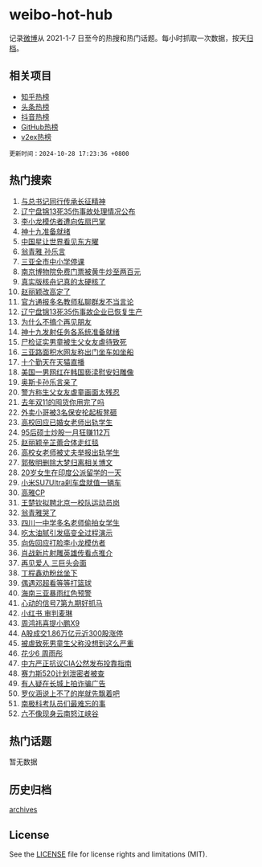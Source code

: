 # weibo-hot-hub

记录[微博](https://www.weibo.com)从 2021-1-7 日至今的热搜和热门话题。每小时抓取一次数据，按天[归档](archives)。

## 相关项目

- [知乎热榜](https://github.com/snaildev/zhihu-hot-hub)
- [头条热榜](https://github.com/snaildev/toutiao-hot-hub)
- [抖音热榜](https://github.com/snaildev/douyin-hot-hub)
- [GitHub热榜](https://github.com/snaildev/github-hot-hub)
- [v2ex热榜](https://github.com/snaildev/v2ex-hot-hub)


`更新时间：2024-10-28 17:23:36 +0800`

## 热门搜索

1. [与总书记同行传承长征精神](https://m.weibo.cn/search?containerid=100103type%3D1%26t%3D10%26q%3D%23%E4%B8%8E%E6%80%BB%E4%B9%A6%E8%AE%B0%E5%90%8C%E8%A1%8C%E4%BC%A0%E6%89%BF%E9%95%BF%E5%BE%81%E7%B2%BE%E7%A5%9E%23&stream_entry_id=51&isnewpage=1&extparam=seat%3D1%26filter_type%3Drealtimehot%26stream_entry_id%3D51%26dgr%3D0%26pos%3D0%26q%3D%2523%25E4%25B8%258E%25E6%2580%25BB%25E4%25B9%25A6%25E8%25AE%25B0%25E5%2590%258C%25E8%25A1%258C%25E4%25BC%25A0%25E6%2589%25BF%25E9%2595%25BF%25E5%25BE%2581%25E7%25B2%25BE%25E7%25A5%259E%2523%26cate%3D10103%26c_type%3D51%26display_time%3D1730107415%26pre_seqid%3D173010741552809984254)
1. [辽宁盘锦13死35伤事故处理情况公布](https://m.weibo.cn/search?containerid=100103type%3D1%26t%3D10%26q%3D%23%E8%BE%BD%E5%AE%81%E7%9B%98%E9%94%A613%E6%AD%BB35%E4%BC%A4%E4%BA%8B%E6%95%85%E5%A4%84%E7%90%86%E6%83%85%E5%86%B5%E5%85%AC%E5%B8%83%23&stream_entry_id=31&isnewpage=1&extparam=seat%3D1%26filter_type%3Drealtimehot%26q%3D%2523%25E8%25BE%25BD%25E5%25AE%2581%25E7%259B%2598%25E9%2594%25A613%25E6%25AD%25BB35%25E4%25BC%25A4%25E4%25BA%258B%25E6%2595%2585%25E5%25A4%2584%25E7%2590%2586%25E6%2583%2585%25E5%2586%25B5%25E5%2585%25AC%25E5%25B8%2583%2523%26c_type%3D31%26cate%3D5001%26flag%3D1%26stream_entry_id%3D31%26pos%3D0%26band_rank%3D1%26lcate%3D5001%26realpos%3D1%26dgr%3D0%26display_time%3D1730107415%26pre_seqid%3D173010741552809984254)
1. [李小龙模仿者遭向佐扇巴掌](https://m.weibo.cn/search?containerid=100103type%3D1%26t%3D10%26q%3D%23%E6%9D%8E%E5%B0%8F%E9%BE%99%E6%A8%A1%E4%BB%BF%E8%80%85%E9%81%AD%E5%90%91%E4%BD%90%E6%89%87%E5%B7%B4%E6%8E%8C%23&stream_entry_id=31&isnewpage=1&extparam=seat%3D1%26filter_type%3Drealtimehot%26q%3D%2523%25E6%259D%258E%25E5%25B0%258F%25E9%25BE%2599%25E6%25A8%25A1%25E4%25BB%25BF%25E8%2580%2585%25E9%2581%25AD%25E5%2590%2591%25E4%25BD%2590%25E6%2589%2587%25E5%25B7%25B4%25E6%258E%258C%2523%26c_type%3D31%26cate%3D5001%26flag%3D2%26stream_entry_id%3D31%26pos%3D1%26band_rank%3D2%26lcate%3D5001%26realpos%3D2%26dgr%3D0%26display_time%3D1730107415%26pre_seqid%3D173010741552809984254)
1. [神十九准备就绪](https://m.weibo.cn/search?containerid=100103type%3D1%26t%3D10%26q%3D%23%E7%A5%9E%E5%8D%81%E4%B9%9D%E5%87%86%E5%A4%87%E5%B0%B1%E7%BB%AA%23&stream_entry_id=31&isnewpage=1&extparam=seat%3D1%26filter_type%3Drealtimehot%26q%3D%2523%25E7%25A5%259E%25E5%258D%2581%25E4%25B9%259D%25E5%2587%2586%25E5%25A4%2587%25E5%25B0%25B1%25E7%25BB%25AA%2523%26c_type%3D31%26cate%3D5001%26flag%3D1%26stream_entry_id%3D31%26pos%3D2%26band_rank%3D3%26lcate%3D5001%26realpos%3D3%26dgr%3D0%26display_time%3D1730107415%26pre_seqid%3D173010741552809984254)
1. [中国星让世界看见东方曜](https://m.weibo.cn/search?containerid=100103type%3D1%26t%3D10%26q%3D%23%E4%B8%AD%E5%9B%BD%E6%98%9F%E8%AE%A9%E4%B8%96%E7%95%8C%E7%9C%8B%E8%A7%81%E4%B8%9C%E6%96%B9%E6%9B%9C%23&stream_entry_id=31&isnewpage=1&extparam=seat%3D1%26filter_type%3Drealtimehot%26q%3D%2523%25E4%25B8%25AD%25E5%259B%25BD%25E6%2598%259F%25E8%25AE%25A9%25E4%25B8%2596%25E7%2595%258C%25E7%259C%258B%25E8%25A7%2581%25E4%25B8%259C%25E6%2596%25B9%25E6%259B%259C%2523%26c_type%3D31%26adid%3D261032%26cate%3D5001%26topic_ad%3D1%26stream_entry_id%3D31%26dgr%3D0%26pos%3D3%26lcate%3D5001%26band_rank%3D4%26is_ad_pos%3D1%26display_time%3D1730107415%26pre_seqid%3D173010741552809984254)
1. [翁青雅 孙乐言](https://m.weibo.cn/search?containerid=100103type%3D1%26t%3D10%26q%3D%E7%BF%81%E9%9D%92%E9%9B%85+%E5%AD%99%E4%B9%90%E8%A8%80&stream_entry_id=31&isnewpage=1&extparam=seat%3D1%26filter_type%3Drealtimehot%26q%3D%25E7%25BF%2581%25E9%259D%2592%25E9%259B%2585%2520%25E5%25AD%2599%25E4%25B9%2590%25E8%25A8%2580%26c_type%3D31%26cate%3D5001%26flag%3D2%26stream_entry_id%3D31%26pos%3D4%26band_rank%3D4%26lcate%3D5001%26realpos%3D4%26dgr%3D0%26display_time%3D1730107415%26pre_seqid%3D173010741552809984254)
1. [三亚全市中小学停课](https://m.weibo.cn/search?containerid=100103type%3D1%26t%3D10%26q%3D%23%E4%B8%89%E4%BA%9A%E5%85%A8%E5%B8%82%E4%B8%AD%E5%B0%8F%E5%AD%A6%E5%81%9C%E8%AF%BE%23&stream_entry_id=31&isnewpage=1&extparam=seat%3D1%26filter_type%3Drealtimehot%26q%3D%2523%25E4%25B8%2589%25E4%25BA%259A%25E5%2585%25A8%25E5%25B8%2582%25E4%25B8%25AD%25E5%25B0%258F%25E5%25AD%25A6%25E5%2581%259C%25E8%25AF%25BE%2523%26c_type%3D31%26cate%3D5001%26flag%3D0%26stream_entry_id%3D31%26pos%3D5%26band_rank%3D5%26lcate%3D5001%26realpos%3D5%26dgr%3D0%26display_time%3D1730107415%26pre_seqid%3D173010741552809984254)
1. [南京博物院免费门票被黄牛炒至两百元](https://m.weibo.cn/search?containerid=100103type%3D1%26t%3D10%26q%3D%23%E5%8D%97%E4%BA%AC%E5%8D%9A%E7%89%A9%E9%99%A2%E5%85%8D%E8%B4%B9%E9%97%A8%E7%A5%A8%E8%A2%AB%E9%BB%84%E7%89%9B%E7%82%92%E8%87%B3%E4%B8%A4%E7%99%BE%E5%85%83%23&stream_entry_id=31&isnewpage=1&extparam=seat%3D1%26filter_type%3Drealtimehot%26q%3D%2523%25E5%258D%2597%25E4%25BA%25AC%25E5%258D%259A%25E7%2589%25A9%25E9%2599%25A2%25E5%2585%258D%25E8%25B4%25B9%25E9%2597%25A8%25E7%25A5%25A8%25E8%25A2%25AB%25E9%25BB%2584%25E7%2589%259B%25E7%2582%2592%25E8%2587%25B3%25E4%25B8%25A4%25E7%2599%25BE%25E5%2585%2583%2523%26c_type%3D31%26cate%3D5001%26flag%3D0%26stream_entry_id%3D31%26pos%3D6%26band_rank%3D6%26lcate%3D5001%26realpos%3D6%26dgr%3D0%26display_time%3D1730107415%26pre_seqid%3D173010741552809984254)
1. [真实版核舟记真的太硬核了](https://m.weibo.cn/search?containerid=100103type%3D1%26t%3D10%26q%3D%23%E7%9C%9F%E5%AE%9E%E7%89%88%E6%A0%B8%E8%88%9F%E8%AE%B0%E7%9C%9F%E7%9A%84%E5%A4%AA%E7%A1%AC%E6%A0%B8%E4%BA%86%23&stream_entry_id=31&isnewpage=1&extparam=seat%3D1%26filter_type%3Drealtimehot%26q%3D%2523%25E7%259C%259F%25E5%25AE%259E%25E7%2589%2588%25E6%25A0%25B8%25E8%2588%259F%25E8%25AE%25B0%25E7%259C%259F%25E7%259A%2584%25E5%25A4%25AA%25E7%25A1%25AC%25E6%25A0%25B8%25E4%25BA%2586%2523%26c_type%3D31%26cate%3D5001%26flag%3D0%26stream_entry_id%3D31%26pos%3D7%26band_rank%3D7%26lcate%3D5001%26realpos%3D7%26dgr%3D0%26display_time%3D1730107415%26pre_seqid%3D173010741552809984254)
1. [赵丽颖改高定了](https://m.weibo.cn/search?containerid=100103type%3D1%26t%3D10%26q%3D%23%E8%B5%B5%E4%B8%BD%E9%A2%96%E6%94%B9%E9%AB%98%E5%AE%9A%E4%BA%86%23&stream_entry_id=31&isnewpage=1&extparam=seat%3D1%26filter_type%3Drealtimehot%26q%3D%2523%25E8%25B5%25B5%25E4%25B8%25BD%25E9%25A2%2596%25E6%2594%25B9%25E9%25AB%2598%25E5%25AE%259A%25E4%25BA%2586%2523%26c_type%3D31%26cate%3D5001%26flag%3D1%26stream_entry_id%3D31%26pos%3D8%26band_rank%3D8%26lcate%3D5001%26realpos%3D8%26dgr%3D0%26display_time%3D1730107415%26pre_seqid%3D173010741552809984254)
1. [官方通报多名教师私聊群发不当言论](https://m.weibo.cn/search?containerid=100103type%3D1%26t%3D10%26q%3D%23%E5%AE%98%E6%96%B9%E9%80%9A%E6%8A%A5%E5%A4%9A%E5%90%8D%E6%95%99%E5%B8%88%E7%A7%81%E8%81%8A%E7%BE%A4%E5%8F%91%E4%B8%8D%E5%BD%93%E8%A8%80%E8%AE%BA%23&stream_entry_id=31&isnewpage=1&extparam=seat%3D1%26filter_type%3Drealtimehot%26q%3D%2523%25E5%25AE%2598%25E6%2596%25B9%25E9%2580%259A%25E6%258A%25A5%25E5%25A4%259A%25E5%2590%258D%25E6%2595%2599%25E5%25B8%2588%25E7%25A7%2581%25E8%2581%258A%25E7%25BE%25A4%25E5%258F%2591%25E4%25B8%258D%25E5%25BD%2593%25E8%25A8%2580%25E8%25AE%25BA%2523%26c_type%3D31%26cate%3D5001%26flag%3D1%26stream_entry_id%3D31%26pos%3D9%26band_rank%3D9%26lcate%3D5001%26realpos%3D9%26dgr%3D0%26display_time%3D1730107415%26pre_seqid%3D173010741552809984254)
1. [辽宁盘锦13死35伤事故企业已恢复生产](https://m.weibo.cn/search?containerid=100103type%3D1%26t%3D10%26q%3D%23%E8%BE%BD%E5%AE%81%E7%9B%98%E9%94%A613%E6%AD%BB35%E4%BC%A4%E4%BA%8B%E6%95%85%E4%BC%81%E4%B8%9A%E5%B7%B2%E6%81%A2%E5%A4%8D%E7%94%9F%E4%BA%A7%23&stream_entry_id=31&isnewpage=1&extparam=seat%3D1%26filter_type%3Drealtimehot%26q%3D%2523%25E8%25BE%25BD%25E5%25AE%2581%25E7%259B%2598%25E9%2594%25A613%25E6%25AD%25BB35%25E4%25BC%25A4%25E4%25BA%258B%25E6%2595%2585%25E4%25BC%2581%25E4%25B8%259A%25E5%25B7%25B2%25E6%2581%25A2%25E5%25A4%258D%25E7%2594%259F%25E4%25BA%25A7%2523%26c_type%3D31%26cate%3D5001%26flag%3D1%26stream_entry_id%3D31%26pos%3D10%26band_rank%3D10%26lcate%3D5001%26realpos%3D10%26dgr%3D0%26display_time%3D1730107415%26pre_seqid%3D173010741552809984254)
1. [为什么不搞个再见朋友](https://m.weibo.cn/search?containerid=100103type%3D1%26t%3D10%26q%3D%E4%B8%BA%E4%BB%80%E4%B9%88%E4%B8%8D%E6%90%9E%E4%B8%AA%E5%86%8D%E8%A7%81%E6%9C%8B%E5%8F%8B&stream_entry_id=31&isnewpage=1&extparam=seat%3D1%26filter_type%3Drealtimehot%26q%3D%25E4%25B8%25BA%25E4%25BB%2580%25E4%25B9%2588%25E4%25B8%258D%25E6%2590%259E%25E4%25B8%25AA%25E5%2586%258D%25E8%25A7%2581%25E6%259C%258B%25E5%258F%258B%26c_type%3D31%26cate%3D5001%26flag%3D1%26stream_entry_id%3D31%26pos%3D11%26band_rank%3D11%26lcate%3D5001%26realpos%3D11%26dgr%3D0%26display_time%3D1730107415%26pre_seqid%3D173010741552809984254)
1. [神十九发射任务各系统准备就绪](https://m.weibo.cn/search?containerid=100103type%3D1%26t%3D10%26q%3D%23%E7%A5%9E%E5%8D%81%E4%B9%9D%E5%8F%91%E5%B0%84%E4%BB%BB%E5%8A%A1%E5%90%84%E7%B3%BB%E7%BB%9F%E5%87%86%E5%A4%87%E5%B0%B1%E7%BB%AA%23&stream_entry_id=31&isnewpage=1&extparam=seat%3D1%26filter_type%3Drealtimehot%26q%3D%2523%25E7%25A5%259E%25E5%258D%2581%25E4%25B9%259D%25E5%258F%2591%25E5%25B0%2584%25E4%25BB%25BB%25E5%258A%25A1%25E5%2590%2584%25E7%25B3%25BB%25E7%25BB%259F%25E5%2587%2586%25E5%25A4%2587%25E5%25B0%25B1%25E7%25BB%25AA%2523%26c_type%3D31%26cate%3D5001%26flag%3D1%26stream_entry_id%3D31%26pos%3D12%26band_rank%3D12%26lcate%3D5001%26realpos%3D12%26dgr%3D0%26display_time%3D1730107415%26pre_seqid%3D173010741552809984254)
1. [尸检证实男童被生父女友虐待致死](https://m.weibo.cn/search?containerid=100103type%3D1%26t%3D10%26q%3D%23%E5%B0%B8%E6%A3%80%E8%AF%81%E5%AE%9E%E7%94%B7%E7%AB%A5%E8%A2%AB%E7%94%9F%E7%88%B6%E5%A5%B3%E5%8F%8B%E8%99%90%E5%BE%85%E8%87%B4%E6%AD%BB%23&stream_entry_id=31&isnewpage=1&extparam=seat%3D1%26filter_type%3Drealtimehot%26q%3D%2523%25E5%25B0%25B8%25E6%25A3%2580%25E8%25AF%2581%25E5%25AE%259E%25E7%2594%25B7%25E7%25AB%25A5%25E8%25A2%25AB%25E7%2594%259F%25E7%2588%25B6%25E5%25A5%25B3%25E5%258F%258B%25E8%2599%2590%25E5%25BE%2585%25E8%2587%25B4%25E6%25AD%25BB%2523%26c_type%3D31%26cate%3D5001%26flag%3D1%26stream_entry_id%3D31%26pos%3D13%26band_rank%3D13%26lcate%3D5001%26realpos%3D13%26dgr%3D0%26display_time%3D1730107415%26pre_seqid%3D173010741552809984254)
1. [三亚路面积水网友称出门坐车如坐船](https://m.weibo.cn/search?containerid=100103type%3D1%26t%3D10%26q%3D%23%E4%B8%89%E4%BA%9A%E8%B7%AF%E9%9D%A2%E7%A7%AF%E6%B0%B4%E7%BD%91%E5%8F%8B%E7%A7%B0%E5%87%BA%E9%97%A8%E5%9D%90%E8%BD%A6%E5%A6%82%E5%9D%90%E8%88%B9%23&stream_entry_id=31&isnewpage=1&extparam=seat%3D1%26filter_type%3Drealtimehot%26q%3D%2523%25E4%25B8%2589%25E4%25BA%259A%25E8%25B7%25AF%25E9%259D%25A2%25E7%25A7%25AF%25E6%25B0%25B4%25E7%25BD%2591%25E5%258F%258B%25E7%25A7%25B0%25E5%2587%25BA%25E9%2597%25A8%25E5%259D%2590%25E8%25BD%25A6%25E5%25A6%2582%25E5%259D%2590%25E8%2588%25B9%2523%26c_type%3D31%26cate%3D5001%26flag%3D1%26stream_entry_id%3D31%26pos%3D14%26band_rank%3D14%26lcate%3D5001%26realpos%3D14%26dgr%3D0%26display_time%3D1730107415%26pre_seqid%3D173010741552809984254)
1. [十个勤天在天猫直播](https://m.weibo.cn/search?containerid=100103type%3D1%26t%3D10%26q%3D%23%E5%8D%81%E4%B8%AA%E5%8B%A4%E5%A4%A9%E5%9C%A8%E5%A4%A9%E7%8C%AB%E7%9B%B4%E6%92%AD%23&stream_entry_id=31&isnewpage=1&extparam=seat%3D1%26filter_type%3Drealtimehot%26q%3D%2523%25E5%258D%2581%25E4%25B8%25AA%25E5%258B%25A4%25E5%25A4%25A9%25E5%259C%25A8%25E5%25A4%25A9%25E7%258C%25AB%25E7%259B%25B4%25E6%2592%25AD%2523%26c_type%3D31%26adid%3D261609%26cate%3D5001%26flag%3D0%26stream_entry_id%3D31%26pos%3D15%26band_rank%3D15%26lcate%3D5001%26realpos%3D15%26dgr%3D0%26display_time%3D1730107415%26pre_seqid%3D173010741552809984254)
1. [美国一男网红在韩国亵渎慰安妇雕像](https://m.weibo.cn/search?containerid=100103type%3D1%26t%3D10%26q%3D%23%E7%BE%8E%E5%9B%BD%E4%B8%80%E7%94%B7%E7%BD%91%E7%BA%A2%E5%9C%A8%E9%9F%A9%E5%9B%BD%E4%BA%B5%E6%B8%8E%E6%85%B0%E5%AE%89%E5%A6%87%E9%9B%95%E5%83%8F%23&stream_entry_id=31&isnewpage=1&extparam=seat%3D1%26filter_type%3Drealtimehot%26q%3D%2523%25E7%25BE%258E%25E5%259B%25BD%25E4%25B8%2580%25E7%2594%25B7%25E7%25BD%2591%25E7%25BA%25A2%25E5%259C%25A8%25E9%259F%25A9%25E5%259B%25BD%25E4%25BA%25B5%25E6%25B8%258E%25E6%2585%25B0%25E5%25AE%2589%25E5%25A6%2587%25E9%259B%2595%25E5%2583%258F%2523%26c_type%3D31%26cate%3D5001%26flag%3D0%26stream_entry_id%3D31%26pos%3D16%26band_rank%3D16%26lcate%3D5001%26realpos%3D16%26dgr%3D0%26display_time%3D1730107415%26pre_seqid%3D173010741552809984254)
1. [奥斯卡孙乐言亲了](https://m.weibo.cn/search?containerid=100103type%3D1%26t%3D10%26q%3D%23%E5%A5%A5%E6%96%AF%E5%8D%A1%E5%AD%99%E4%B9%90%E8%A8%80%E4%BA%B2%E4%BA%86%23&stream_entry_id=31&isnewpage=1&extparam=seat%3D1%26filter_type%3Drealtimehot%26q%3D%2523%25E5%25A5%25A5%25E6%2596%25AF%25E5%258D%25A1%25E5%25AD%2599%25E4%25B9%2590%25E8%25A8%2580%25E4%25BA%25B2%25E4%25BA%2586%2523%26c_type%3D31%26cate%3D5001%26flag%3D0%26stream_entry_id%3D31%26pos%3D17%26band_rank%3D17%26lcate%3D5001%26realpos%3D17%26dgr%3D0%26display_time%3D1730107415%26pre_seqid%3D173010741552809984254)
1. [警方称生父女友虐童画面太残忍](https://m.weibo.cn/search?containerid=100103type%3D1%26t%3D10%26q%3D%23%E8%AD%A6%E6%96%B9%E7%A7%B0%E7%94%9F%E7%88%B6%E5%A5%B3%E5%8F%8B%E8%99%90%E7%AB%A5%E7%94%BB%E9%9D%A2%E5%A4%AA%E6%AE%8B%E5%BF%8D%23&stream_entry_id=31&isnewpage=1&extparam=seat%3D1%26filter_type%3Drealtimehot%26q%3D%2523%25E8%25AD%25A6%25E6%2596%25B9%25E7%25A7%25B0%25E7%2594%259F%25E7%2588%25B6%25E5%25A5%25B3%25E5%258F%258B%25E8%2599%2590%25E7%25AB%25A5%25E7%2594%25BB%25E9%259D%25A2%25E5%25A4%25AA%25E6%25AE%258B%25E5%25BF%258D%2523%26c_type%3D31%26cate%3D5001%26flag%3D0%26stream_entry_id%3D31%26pos%3D18%26band_rank%3D18%26lcate%3D5001%26realpos%3D18%26dgr%3D0%26display_time%3D1730107415%26pre_seqid%3D173010741552809984254)
1. [去年双11的囤货你用完了吗](https://m.weibo.cn/search?containerid=100103type%3D1%26t%3D10%26q%3D%23%E5%8E%BB%E5%B9%B4%E5%8F%8C11%E7%9A%84%E5%9B%A4%E8%B4%A7%E4%BD%A0%E7%94%A8%E5%AE%8C%E4%BA%86%E5%90%97%23&stream_entry_id=31&isnewpage=1&extparam=seat%3D1%26filter_type%3Drealtimehot%26q%3D%2523%25E5%258E%25BB%25E5%25B9%25B4%25E5%258F%258C11%25E7%259A%2584%25E5%259B%25A4%25E8%25B4%25A7%25E4%25BD%25A0%25E7%2594%25A8%25E5%25AE%258C%25E4%25BA%2586%25E5%2590%2597%2523%26c_type%3D31%26adid%3D260348%26cate%3D5001%26flag%3D0%26stream_entry_id%3D31%26pos%3D19%26band_rank%3D19%26lcate%3D5001%26realpos%3D19%26dgr%3D0%26display_time%3D1730107415%26pre_seqid%3D173010741552809984254)
1. [外卖小哥被3名保安抡起板凳砸](https://m.weibo.cn/search?containerid=100103type%3D1%26t%3D10%26q%3D%23%E5%A4%96%E5%8D%96%E5%B0%8F%E5%93%A5%E8%A2%AB3%E5%90%8D%E4%BF%9D%E5%AE%89%E6%8A%A1%E8%B5%B7%E6%9D%BF%E5%87%B3%E7%A0%B8%23&stream_entry_id=31&isnewpage=1&extparam=seat%3D1%26filter_type%3Drealtimehot%26q%3D%2523%25E5%25A4%2596%25E5%258D%2596%25E5%25B0%258F%25E5%2593%25A5%25E8%25A2%25AB3%25E5%2590%258D%25E4%25BF%259D%25E5%25AE%2589%25E6%258A%25A1%25E8%25B5%25B7%25E6%259D%25BF%25E5%2587%25B3%25E7%25A0%25B8%2523%26c_type%3D31%26cate%3D5001%26flag%3D1%26stream_entry_id%3D31%26pos%3D20%26band_rank%3D20%26lcate%3D5001%26realpos%3D20%26dgr%3D0%26display_time%3D1730107415%26pre_seqid%3D173010741552809984254)
1. [高校回应已婚女老师出轨学生](https://m.weibo.cn/search?containerid=100103type%3D1%26t%3D10%26q%3D%23%E9%AB%98%E6%A0%A1%E5%9B%9E%E5%BA%94%E5%B7%B2%E5%A9%9A%E5%A5%B3%E8%80%81%E5%B8%88%E5%87%BA%E8%BD%A8%E5%AD%A6%E7%94%9F%23&stream_entry_id=31&isnewpage=1&extparam=seat%3D1%26filter_type%3Drealtimehot%26q%3D%2523%25E9%25AB%2598%25E6%25A0%25A1%25E5%259B%259E%25E5%25BA%2594%25E5%25B7%25B2%25E5%25A9%259A%25E5%25A5%25B3%25E8%2580%2581%25E5%25B8%2588%25E5%2587%25BA%25E8%25BD%25A8%25E5%25AD%25A6%25E7%2594%259F%2523%26c_type%3D31%26cate%3D5001%26flag%3D0%26stream_entry_id%3D31%26pos%3D21%26band_rank%3D21%26lcate%3D5001%26realpos%3D21%26dgr%3D0%26display_time%3D1730107415%26pre_seqid%3D173010741552809984254)
1. [95后硕士炒股一月狂赚112万](https://m.weibo.cn/search?containerid=100103type%3D1%26t%3D10%26q%3D%2395%E5%90%8E%E7%A1%95%E5%A3%AB%E7%82%92%E8%82%A1%E4%B8%80%E6%9C%88%E7%8B%82%E8%B5%9A112%E4%B8%87%23&stream_entry_id=31&isnewpage=1&extparam=seat%3D1%26filter_type%3Drealtimehot%26q%3D%252395%25E5%2590%258E%25E7%25A1%2595%25E5%25A3%25AB%25E7%2582%2592%25E8%2582%25A1%25E4%25B8%2580%25E6%259C%2588%25E7%258B%2582%25E8%25B5%259A112%25E4%25B8%2587%2523%26c_type%3D31%26cate%3D5001%26flag%3D1%26stream_entry_id%3D31%26pos%3D22%26band_rank%3D22%26lcate%3D5001%26realpos%3D22%26dgr%3D0%26display_time%3D1730107415%26pre_seqid%3D173010741552809984254)
1. [赵丽颖辛芷蕾合体走红毯](https://m.weibo.cn/search?containerid=100103type%3D1%26t%3D10%26q%3D%23%E8%B5%B5%E4%B8%BD%E9%A2%96%E8%BE%9B%E8%8A%B7%E8%95%BE%E5%90%88%E4%BD%93%E8%B5%B0%E7%BA%A2%E6%AF%AF%23&stream_entry_id=31&isnewpage=1&extparam=seat%3D1%26filter_type%3Drealtimehot%26q%3D%2523%25E8%25B5%25B5%25E4%25B8%25BD%25E9%25A2%2596%25E8%25BE%259B%25E8%258A%25B7%25E8%2595%25BE%25E5%2590%2588%25E4%25BD%2593%25E8%25B5%25B0%25E7%25BA%25A2%25E6%25AF%25AF%2523%26c_type%3D31%26cate%3D5001%26flag%3D0%26stream_entry_id%3D31%26pos%3D23%26band_rank%3D23%26lcate%3D5001%26realpos%3D23%26dgr%3D0%26display_time%3D1730107415%26pre_seqid%3D173010741552809984254)
1. [高校女老师被丈夫举报出轨学生](https://m.weibo.cn/search?containerid=100103type%3D1%26t%3D10%26q%3D%23%E9%AB%98%E6%A0%A1%E5%A5%B3%E8%80%81%E5%B8%88%E8%A2%AB%E4%B8%88%E5%A4%AB%E4%B8%BE%E6%8A%A5%E5%87%BA%E8%BD%A8%E5%AD%A6%E7%94%9F%23&stream_entry_id=31&isnewpage=1&extparam=seat%3D1%26filter_type%3Drealtimehot%26q%3D%2523%25E9%25AB%2598%25E6%25A0%25A1%25E5%25A5%25B3%25E8%2580%2581%25E5%25B8%2588%25E8%25A2%25AB%25E4%25B8%2588%25E5%25A4%25AB%25E4%25B8%25BE%25E6%258A%25A5%25E5%2587%25BA%25E8%25BD%25A8%25E5%25AD%25A6%25E7%2594%259F%2523%26c_type%3D31%26cate%3D5001%26flag%3D0%26stream_entry_id%3D31%26pos%3D24%26band_rank%3D24%26lcate%3D5001%26realpos%3D24%26dgr%3D0%26display_time%3D1730107415%26pre_seqid%3D173010741552809984254)
1. [郭敬明删除大梦归离相关博文](https://m.weibo.cn/search?containerid=100103type%3D1%26t%3D10%26q%3D%23%E9%83%AD%E6%95%AC%E6%98%8E%E5%88%A0%E9%99%A4%E5%A4%A7%E6%A2%A6%E5%BD%92%E7%A6%BB%E7%9B%B8%E5%85%B3%E5%8D%9A%E6%96%87%23&stream_entry_id=31&isnewpage=1&extparam=seat%3D1%26filter_type%3Drealtimehot%26q%3D%2523%25E9%2583%25AD%25E6%2595%25AC%25E6%2598%258E%25E5%2588%25A0%25E9%2599%25A4%25E5%25A4%25A7%25E6%25A2%25A6%25E5%25BD%2592%25E7%25A6%25BB%25E7%259B%25B8%25E5%2585%25B3%25E5%258D%259A%25E6%2596%2587%2523%26c_type%3D31%26cate%3D5001%26flag%3D2%26stream_entry_id%3D31%26pos%3D25%26band_rank%3D25%26lcate%3D5001%26realpos%3D25%26dgr%3D0%26display_time%3D1730107415%26pre_seqid%3D173010741552809984254)
1. [20岁女生在印度公派留学的一天](https://m.weibo.cn/search?containerid=100103type%3D1%26t%3D10%26q%3D20%E5%B2%81%E5%A5%B3%E7%94%9F%E5%9C%A8%E5%8D%B0%E5%BA%A6%E5%85%AC%E6%B4%BE%E7%95%99%E5%AD%A6%E7%9A%84%E4%B8%80%E5%A4%A9&stream_entry_id=31&isnewpage=1&extparam=seat%3D1%26filter_type%3Drealtimehot%26q%3D20%25E5%25B2%2581%25E5%25A5%25B3%25E7%2594%259F%25E5%259C%25A8%25E5%258D%25B0%25E5%25BA%25A6%25E5%2585%25AC%25E6%25B4%25BE%25E7%2595%2599%25E5%25AD%25A6%25E7%259A%2584%25E4%25B8%2580%25E5%25A4%25A9%26c_type%3D31%26cate%3D5001%26flag%3D1%26stream_entry_id%3D31%26pos%3D26%26band_rank%3D26%26lcate%3D5001%26realpos%3D26%26dgr%3D0%26display_time%3D1730107415%26pre_seqid%3D173010741552809984254)
1. [小米SU7Ultra刹车盘就值一辆车](https://m.weibo.cn/search?containerid=100103type%3D1%26t%3D10%26q%3D%23%E5%B0%8F%E7%B1%B3SU7Ultra%E5%88%B9%E8%BD%A6%E7%9B%98%E5%B0%B1%E5%80%BC%E4%B8%80%E8%BE%86%E8%BD%A6%23&stream_entry_id=31&isnewpage=1&extparam=seat%3D1%26filter_type%3Drealtimehot%26q%3D%2523%25E5%25B0%258F%25E7%25B1%25B3SU7Ultra%25E5%2588%25B9%25E8%25BD%25A6%25E7%259B%2598%25E5%25B0%25B1%25E5%2580%25BC%25E4%25B8%2580%25E8%25BE%2586%25E8%25BD%25A6%2523%26c_type%3D31%26adid%3D261507%26cate%3D5001%26flag%3D0%26stream_entry_id%3D31%26pos%3D27%26band_rank%3D27%26lcate%3D5001%26realpos%3D27%26dgr%3D0%26display_time%3D1730107415%26pre_seqid%3D173010741552809984254)
1. [高雅CP](https://m.weibo.cn/search?containerid=100103type%3D1%26t%3D10%26q%3D%E9%AB%98%E9%9B%85CP&stream_entry_id=31&isnewpage=1&extparam=seat%3D1%26filter_type%3Drealtimehot%26q%3D%25E9%25AB%2598%25E9%259B%2585CP%26c_type%3D31%26cate%3D5001%26flag%3D0%26stream_entry_id%3D31%26pos%3D28%26band_rank%3D28%26lcate%3D5001%26realpos%3D28%26dgr%3D0%26display_time%3D1730107415%26pre_seqid%3D173010741552809984254)
1. [王楚钦拟聘北京一校队运动员岗](https://m.weibo.cn/search?containerid=100103type%3D1%26t%3D10%26q%3D%23%E7%8E%8B%E6%A5%9A%E9%92%A6%E6%8B%9F%E8%81%98%E5%8C%97%E4%BA%AC%E4%B8%80%E6%A0%A1%E9%98%9F%E8%BF%90%E5%8A%A8%E5%91%98%E5%B2%97%23&stream_entry_id=31&isnewpage=1&extparam=seat%3D1%26filter_type%3Drealtimehot%26q%3D%2523%25E7%258E%258B%25E6%25A5%259A%25E9%2592%25A6%25E6%258B%259F%25E8%2581%2598%25E5%258C%2597%25E4%25BA%25AC%25E4%25B8%2580%25E6%25A0%25A1%25E9%2598%259F%25E8%25BF%2590%25E5%258A%25A8%25E5%2591%2598%25E5%25B2%2597%2523%26c_type%3D31%26cate%3D5001%26flag%3D0%26stream_entry_id%3D31%26pos%3D29%26band_rank%3D29%26lcate%3D5001%26realpos%3D29%26dgr%3D0%26display_time%3D1730107415%26pre_seqid%3D173010741552809984254)
1. [翁青雅哭了](https://m.weibo.cn/search?containerid=100103type%3D1%26t%3D10%26q%3D%23%E7%BF%81%E9%9D%92%E9%9B%85%E5%93%AD%E4%BA%86%23&stream_entry_id=31&isnewpage=1&extparam=seat%3D1%26filter_type%3Drealtimehot%26q%3D%2523%25E7%25BF%2581%25E9%259D%2592%25E9%259B%2585%25E5%2593%25AD%25E4%25BA%2586%2523%26c_type%3D31%26cate%3D5001%26flag%3D0%26stream_entry_id%3D31%26pos%3D30%26band_rank%3D30%26lcate%3D5001%26realpos%3D30%26dgr%3D0%26display_time%3D1730107415%26pre_seqid%3D173010741552809984254)
1. [四川一中学多名老师偷拍女学生](https://m.weibo.cn/search?containerid=100103type%3D1%26t%3D10%26q%3D%23%E5%9B%9B%E5%B7%9D%E4%B8%80%E4%B8%AD%E5%AD%A6%E5%A4%9A%E5%90%8D%E8%80%81%E5%B8%88%E5%81%B7%E6%8B%8D%E5%A5%B3%E5%AD%A6%E7%94%9F%23&stream_entry_id=31&isnewpage=1&extparam=seat%3D1%26filter_type%3Drealtimehot%26q%3D%2523%25E5%259B%259B%25E5%25B7%259D%25E4%25B8%2580%25E4%25B8%25AD%25E5%25AD%25A6%25E5%25A4%259A%25E5%2590%258D%25E8%2580%2581%25E5%25B8%2588%25E5%2581%25B7%25E6%258B%258D%25E5%25A5%25B3%25E5%25AD%25A6%25E7%2594%259F%2523%26c_type%3D31%26cate%3D5001%26flag%3D1%26stream_entry_id%3D31%26pos%3D31%26band_rank%3D31%26lcate%3D5001%26realpos%3D31%26dgr%3D0%26display_time%3D1730107415%26pre_seqid%3D173010741552809984254)
1. [吃太油腻引发癌变全过程演示](https://m.weibo.cn/search?containerid=100103type%3D1%26t%3D10%26q%3D%23%E5%90%83%E5%A4%AA%E6%B2%B9%E8%85%BB%E5%BC%95%E5%8F%91%E7%99%8C%E5%8F%98%E5%85%A8%E8%BF%87%E7%A8%8B%E6%BC%94%E7%A4%BA%23&stream_entry_id=31&isnewpage=1&extparam=seat%3D1%26filter_type%3Drealtimehot%26q%3D%2523%25E5%2590%2583%25E5%25A4%25AA%25E6%25B2%25B9%25E8%2585%25BB%25E5%25BC%2595%25E5%258F%2591%25E7%2599%258C%25E5%258F%2598%25E5%2585%25A8%25E8%25BF%2587%25E7%25A8%258B%25E6%25BC%2594%25E7%25A4%25BA%2523%26c_type%3D31%26cate%3D5001%26flag%3D1%26stream_entry_id%3D31%26pos%3D32%26band_rank%3D32%26lcate%3D5001%26realpos%3D32%26dgr%3D0%26display_time%3D1730107415%26pre_seqid%3D173010741552809984254)
1. [向佐回应打脸李小龙模仿者](https://m.weibo.cn/search?containerid=100103type%3D1%26t%3D10%26q%3D%23%E5%90%91%E4%BD%90%E5%9B%9E%E5%BA%94%E6%89%93%E8%84%B8%E6%9D%8E%E5%B0%8F%E9%BE%99%E6%A8%A1%E4%BB%BF%E8%80%85%23&stream_entry_id=31&isnewpage=1&extparam=seat%3D1%26filter_type%3Drealtimehot%26q%3D%2523%25E5%2590%2591%25E4%25BD%2590%25E5%259B%259E%25E5%25BA%2594%25E6%2589%2593%25E8%2584%25B8%25E6%259D%258E%25E5%25B0%258F%25E9%25BE%2599%25E6%25A8%25A1%25E4%25BB%25BF%25E8%2580%2585%2523%26c_type%3D31%26cate%3D5001%26flag%3D0%26stream_entry_id%3D31%26pos%3D33%26band_rank%3D33%26lcate%3D5001%26realpos%3D33%26dgr%3D0%26display_time%3D1730107415%26pre_seqid%3D173010741552809984254)
1. [肖战新片射雕英雄传看点推介](https://m.weibo.cn/search?containerid=100103type%3D1%26t%3D10%26q%3D%23%E8%82%96%E6%88%98%E6%96%B0%E7%89%87%E5%B0%84%E9%9B%95%E8%8B%B1%E9%9B%84%E4%BC%A0%E7%9C%8B%E7%82%B9%E6%8E%A8%E4%BB%8B%23&stream_entry_id=31&isnewpage=1&extparam=seat%3D1%26filter_type%3Drealtimehot%26q%3D%2523%25E8%2582%2596%25E6%2588%2598%25E6%2596%25B0%25E7%2589%2587%25E5%25B0%2584%25E9%259B%2595%25E8%258B%25B1%25E9%259B%2584%25E4%25BC%25A0%25E7%259C%258B%25E7%2582%25B9%25E6%258E%25A8%25E4%25BB%258B%2523%26c_type%3D31%26cate%3D5001%26flag%3D0%26stream_entry_id%3D31%26pos%3D34%26band_rank%3D34%26lcate%3D5001%26realpos%3D34%26dgr%3D0%26display_time%3D1730107415%26pre_seqid%3D173010741552809984254)
1. [再见爱人 三巨头会面](https://m.weibo.cn/search?containerid=100103type%3D1%26t%3D10%26q%3D%E5%86%8D%E8%A7%81%E7%88%B1%E4%BA%BA+%E4%B8%89%E5%B7%A8%E5%A4%B4%E4%BC%9A%E9%9D%A2&stream_entry_id=31&isnewpage=1&extparam=seat%3D1%26filter_type%3Drealtimehot%26q%3D%25E5%2586%258D%25E8%25A7%2581%25E7%2588%25B1%25E4%25BA%25BA%2520%25E4%25B8%2589%25E5%25B7%25A8%25E5%25A4%25B4%25E4%25BC%259A%25E9%259D%25A2%26c_type%3D31%26cate%3D5001%26flag%3D1%26stream_entry_id%3D31%26pos%3D35%26band_rank%3D35%26lcate%3D5001%26realpos%3D35%26dgr%3D0%26display_time%3D1730107415%26pre_seqid%3D173010741552809984254)
1. [丁程鑫劝粉丝坐下](https://m.weibo.cn/search?containerid=100103type%3D1%26t%3D10%26q%3D%23%E4%B8%81%E7%A8%8B%E9%91%AB%E5%8A%9D%E7%B2%89%E4%B8%9D%E5%9D%90%E4%B8%8B%23&stream_entry_id=31&isnewpage=1&extparam=seat%3D1%26filter_type%3Drealtimehot%26q%3D%2523%25E4%25B8%2581%25E7%25A8%258B%25E9%2591%25AB%25E5%258A%259D%25E7%25B2%2589%25E4%25B8%259D%25E5%259D%2590%25E4%25B8%258B%2523%26c_type%3D31%26cate%3D5001%26flag%3D1%26stream_entry_id%3D31%26pos%3D36%26band_rank%3D36%26lcate%3D5001%26realpos%3D36%26dgr%3D0%26display_time%3D1730107415%26pre_seqid%3D173010741552809984254)
1. [偶遇邓超看等等打篮球](https://m.weibo.cn/search?containerid=100103type%3D1%26t%3D10%26q%3D%23%E5%81%B6%E9%81%87%E9%82%93%E8%B6%85%E7%9C%8B%E7%AD%89%E7%AD%89%E6%89%93%E7%AF%AE%E7%90%83%23&stream_entry_id=31&isnewpage=1&extparam=seat%3D1%26filter_type%3Drealtimehot%26q%3D%2523%25E5%2581%25B6%25E9%2581%2587%25E9%2582%2593%25E8%25B6%2585%25E7%259C%258B%25E7%25AD%2589%25E7%25AD%2589%25E6%2589%2593%25E7%25AF%25AE%25E7%2590%2583%2523%26c_type%3D31%26cate%3D5001%26flag%3D1%26stream_entry_id%3D31%26pos%3D37%26band_rank%3D37%26lcate%3D5001%26realpos%3D37%26dgr%3D0%26display_time%3D1730107415%26pre_seqid%3D173010741552809984254)
1. [海南三亚暴雨红色预警](https://m.weibo.cn/search?containerid=100103type%3D1%26t%3D10%26q%3D%23%E6%B5%B7%E5%8D%97%E4%B8%89%E4%BA%9A%E6%9A%B4%E9%9B%A8%E7%BA%A2%E8%89%B2%E9%A2%84%E8%AD%A6%23&stream_entry_id=31&isnewpage=1&extparam=seat%3D1%26filter_type%3Drealtimehot%26q%3D%2523%25E6%25B5%25B7%25E5%258D%2597%25E4%25B8%2589%25E4%25BA%259A%25E6%259A%25B4%25E9%259B%25A8%25E7%25BA%25A2%25E8%2589%25B2%25E9%25A2%2584%25E8%25AD%25A6%2523%26c_type%3D31%26cate%3D5001%26flag%3D0%26stream_entry_id%3D31%26pos%3D38%26band_rank%3D38%26lcate%3D5001%26realpos%3D38%26dgr%3D0%26display_time%3D1730107415%26pre_seqid%3D173010741552809984254)
1. [心动的信号7第九期好抓马](https://m.weibo.cn/search?containerid=100103type%3D1%26t%3D10%26q%3D%E5%BF%83%E5%8A%A8%E7%9A%84%E4%BF%A1%E5%8F%B77%E7%AC%AC%E4%B9%9D%E6%9C%9F%E5%A5%BD%E6%8A%93%E9%A9%AC&stream_entry_id=31&isnewpage=1&extparam=seat%3D1%26filter_type%3Drealtimehot%26q%3D%25E5%25BF%2583%25E5%258A%25A8%25E7%259A%2584%25E4%25BF%25A1%25E5%258F%25B77%25E7%25AC%25AC%25E4%25B9%259D%25E6%259C%259F%25E5%25A5%25BD%25E6%258A%2593%25E9%25A9%25AC%26c_type%3D31%26cate%3D5001%26flag%3D0%26stream_entry_id%3D31%26pos%3D39%26band_rank%3D39%26lcate%3D5001%26realpos%3D39%26dgr%3D0%26display_time%3D1730107415%26pre_seqid%3D173010741552809984254)
1. [小红书 审判麦琳](https://m.weibo.cn/search?containerid=100103type%3D1%26t%3D10%26q%3D%E5%B0%8F%E7%BA%A2%E4%B9%A6+%E5%AE%A1%E5%88%A4%E9%BA%A6%E7%90%B3&stream_entry_id=31&isnewpage=1&extparam=seat%3D1%26filter_type%3Drealtimehot%26q%3D%25E5%25B0%258F%25E7%25BA%25A2%25E4%25B9%25A6%2520%25E5%25AE%25A1%25E5%2588%25A4%25E9%25BA%25A6%25E7%2590%25B3%26c_type%3D31%26cate%3D5001%26flag%3D0%26stream_entry_id%3D31%26pos%3D40%26band_rank%3D40%26lcate%3D5001%26realpos%3D40%26dgr%3D0%26display_time%3D1730107415%26pre_seqid%3D173010741552809984254)
1. [周鸿祎喜提小鹏X9](https://m.weibo.cn/search?containerid=100103type%3D1%26t%3D10%26q%3D%23%E5%91%A8%E9%B8%BF%E7%A5%8E%E5%96%9C%E6%8F%90%E5%B0%8F%E9%B9%8FX9%23&stream_entry_id=31&isnewpage=1&extparam=seat%3D1%26filter_type%3Drealtimehot%26q%3D%2523%25E5%2591%25A8%25E9%25B8%25BF%25E7%25A5%258E%25E5%2596%259C%25E6%258F%2590%25E5%25B0%258F%25E9%25B9%258FX9%2523%26c_type%3D31%26adid%3D261350%26cate%3D5001%26flag%3D0%26stream_entry_id%3D31%26pos%3D41%26band_rank%3D41%26lcate%3D5001%26realpos%3D41%26dgr%3D0%26display_time%3D1730107415%26pre_seqid%3D173010741552809984254)
1. [A股成交1.86万亿元近300股涨停](https://m.weibo.cn/search?containerid=100103type%3D1%26t%3D10%26q%3D%23A%E8%82%A1%E6%88%90%E4%BA%A41.86%E4%B8%87%E4%BA%BF%E5%85%83%E8%BF%91300%E8%82%A1%E6%B6%A8%E5%81%9C%23&stream_entry_id=31&isnewpage=1&extparam=seat%3D1%26filter_type%3Drealtimehot%26q%3D%2523A%25E8%2582%25A1%25E6%2588%2590%25E4%25BA%25A41.86%25E4%25B8%2587%25E4%25BA%25BF%25E5%2585%2583%25E8%25BF%2591300%25E8%2582%25A1%25E6%25B6%25A8%25E5%2581%259C%2523%26c_type%3D31%26cate%3D5001%26flag%3D1%26stream_entry_id%3D31%26pos%3D42%26band_rank%3D42%26lcate%3D5001%26realpos%3D42%26dgr%3D0%26display_time%3D1730107415%26pre_seqid%3D173010741552809984254)
1. [被虐致死男童生父称没想到这么严重](https://m.weibo.cn/search?containerid=100103type%3D1%26t%3D10%26q%3D%23%E8%A2%AB%E8%99%90%E8%87%B4%E6%AD%BB%E7%94%B7%E7%AB%A5%E7%94%9F%E7%88%B6%E7%A7%B0%E6%B2%A1%E6%83%B3%E5%88%B0%E8%BF%99%E4%B9%88%E4%B8%A5%E9%87%8D%23&stream_entry_id=31&isnewpage=1&extparam=seat%3D1%26filter_type%3Drealtimehot%26q%3D%2523%25E8%25A2%25AB%25E8%2599%2590%25E8%2587%25B4%25E6%25AD%25BB%25E7%2594%25B7%25E7%25AB%25A5%25E7%2594%259F%25E7%2588%25B6%25E7%25A7%25B0%25E6%25B2%25A1%25E6%2583%25B3%25E5%2588%25B0%25E8%25BF%2599%25E4%25B9%2588%25E4%25B8%25A5%25E9%2587%258D%2523%26c_type%3D31%26cate%3D5001%26flag%3D0%26stream_entry_id%3D31%26pos%3D43%26band_rank%3D43%26lcate%3D5001%26realpos%3D43%26dgr%3D0%26display_time%3D1730107415%26pre_seqid%3D173010741552809984254)
1. [花少6 周雨彤](https://m.weibo.cn/search?containerid=100103type%3D1%26t%3D10%26q%3D%E8%8A%B1%E5%B0%916+%E5%91%A8%E9%9B%A8%E5%BD%A4&stream_entry_id=31&isnewpage=1&extparam=seat%3D1%26filter_type%3Drealtimehot%26q%3D%25E8%258A%25B1%25E5%25B0%25916%2520%25E5%2591%25A8%25E9%259B%25A8%25E5%25BD%25A4%26c_type%3D31%26cate%3D5001%26flag%3D0%26stream_entry_id%3D31%26pos%3D44%26band_rank%3D44%26lcate%3D5001%26realpos%3D44%26dgr%3D0%26display_time%3D1730107415%26pre_seqid%3D173010741552809984254)
1. [中方严正抗议CIA公然发布投靠指南](https://m.weibo.cn/search?containerid=100103type%3D1%26t%3D10%26q%3D%23%E4%B8%AD%E6%96%B9%E4%B8%A5%E6%AD%A3%E6%8A%97%E8%AE%AECIA%E5%85%AC%E7%84%B6%E5%8F%91%E5%B8%83%E6%8A%95%E9%9D%A0%E6%8C%87%E5%8D%97%23&stream_entry_id=31&isnewpage=1&extparam=seat%3D1%26filter_type%3Drealtimehot%26q%3D%2523%25E4%25B8%25AD%25E6%2596%25B9%25E4%25B8%25A5%25E6%25AD%25A3%25E6%258A%2597%25E8%25AE%25AECIA%25E5%2585%25AC%25E7%2584%25B6%25E5%258F%2591%25E5%25B8%2583%25E6%258A%2595%25E9%259D%25A0%25E6%258C%2587%25E5%258D%2597%2523%26c_type%3D31%26cate%3D5001%26flag%3D1%26stream_entry_id%3D31%26pos%3D45%26band_rank%3D45%26lcate%3D5001%26realpos%3D45%26dgr%3D0%26display_time%3D1730107415%26pre_seqid%3D173010741552809984254)
1. [赛力斯520计划泄密者被查](https://m.weibo.cn/search?containerid=100103type%3D1%26t%3D10%26q%3D%23%E8%B5%9B%E5%8A%9B%E6%96%AF520%E8%AE%A1%E5%88%92%E6%B3%84%E5%AF%86%E8%80%85%E8%A2%AB%E6%9F%A5%23&stream_entry_id=31&isnewpage=1&extparam=seat%3D1%26filter_type%3Drealtimehot%26q%3D%2523%25E8%25B5%259B%25E5%258A%259B%25E6%2596%25AF520%25E8%25AE%25A1%25E5%2588%2592%25E6%25B3%2584%25E5%25AF%2586%25E8%2580%2585%25E8%25A2%25AB%25E6%259F%25A5%2523%26c_type%3D31%26cate%3D5001%26flag%3D1%26stream_entry_id%3D31%26pos%3D46%26band_rank%3D46%26lcate%3D5001%26realpos%3D46%26dgr%3D0%26display_time%3D1730107415%26pre_seqid%3D173010741552809984254)
1. [有人疑在长城上拍诈骗广告](https://m.weibo.cn/search?containerid=100103type%3D1%26t%3D10%26q%3D%23%E6%9C%89%E4%BA%BA%E7%96%91%E5%9C%A8%E9%95%BF%E5%9F%8E%E4%B8%8A%E6%8B%8D%E8%AF%88%E9%AA%97%E5%B9%BF%E5%91%8A%23&stream_entry_id=31&isnewpage=1&extparam=seat%3D1%26filter_type%3Drealtimehot%26q%3D%2523%25E6%259C%2589%25E4%25BA%25BA%25E7%2596%2591%25E5%259C%25A8%25E9%2595%25BF%25E5%259F%258E%25E4%25B8%258A%25E6%258B%258D%25E8%25AF%2588%25E9%25AA%2597%25E5%25B9%25BF%25E5%2591%258A%2523%26c_type%3D31%26cate%3D5001%26flag%3D1%26stream_entry_id%3D31%26pos%3D47%26band_rank%3D47%26lcate%3D5001%26realpos%3D47%26dgr%3D0%26display_time%3D1730107415%26pre_seqid%3D173010741552809984254)
1. [罗仪涵说上不了的岸就先飘着吧](https://m.weibo.cn/search?containerid=100103type%3D1%26t%3D10%26q%3D%E7%BD%97%E4%BB%AA%E6%B6%B5%E8%AF%B4%E4%B8%8A%E4%B8%8D%E4%BA%86%E7%9A%84%E5%B2%B8%E5%B0%B1%E5%85%88%E9%A3%98%E7%9D%80%E5%90%A7&stream_entry_id=31&isnewpage=1&extparam=seat%3D1%26filter_type%3Drealtimehot%26q%3D%25E7%25BD%2597%25E4%25BB%25AA%25E6%25B6%25B5%25E8%25AF%25B4%25E4%25B8%258A%25E4%25B8%258D%25E4%25BA%2586%25E7%259A%2584%25E5%25B2%25B8%25E5%25B0%25B1%25E5%2585%2588%25E9%25A3%2598%25E7%259D%2580%25E5%2590%25A7%26c_type%3D31%26cate%3D5001%26flag%3D1%26stream_entry_id%3D31%26pos%3D48%26band_rank%3D48%26lcate%3D5001%26realpos%3D48%26dgr%3D0%26display_time%3D1730107415%26pre_seqid%3D173010741552809984254)
1. [南极科考队员们最难忘的事](https://m.weibo.cn/search?containerid=100103type%3D1%26t%3D10%26q%3D%E5%8D%97%E6%9E%81%E7%A7%91%E8%80%83%E9%98%9F%E5%91%98%E4%BB%AC%E6%9C%80%E9%9A%BE%E5%BF%98%E7%9A%84%E4%BA%8B&stream_entry_id=31&isnewpage=1&extparam=seat%3D1%26filter_type%3Drealtimehot%26q%3D%25E5%258D%2597%25E6%259E%2581%25E7%25A7%2591%25E8%2580%2583%25E9%2598%259F%25E5%2591%2598%25E4%25BB%25AC%25E6%259C%2580%25E9%259A%25BE%25E5%25BF%2598%25E7%259A%2584%25E4%25BA%258B%26c_type%3D31%26adid%3D261087%26cate%3D5001%26flag%3D0%26stream_entry_id%3D31%26pos%3D49%26band_rank%3D49%26lcate%3D5001%26realpos%3D49%26dgr%3D0%26display_time%3D1730107415%26pre_seqid%3D173010741552809984254)
1. [六不像现身云南怒江峡谷](https://m.weibo.cn/search?containerid=100103type%3D1%26t%3D10%26q%3D%23%E5%85%AD%E4%B8%8D%E5%83%8F%E7%8E%B0%E8%BA%AB%E4%BA%91%E5%8D%97%E6%80%92%E6%B1%9F%E5%B3%A1%E8%B0%B7%23&stream_entry_id=31&isnewpage=1&extparam=seat%3D1%26filter_type%3Drealtimehot%26q%3D%2523%25E5%2585%25AD%25E4%25B8%258D%25E5%2583%258F%25E7%258E%25B0%25E8%25BA%25AB%25E4%25BA%2591%25E5%258D%2597%25E6%2580%2592%25E6%25B1%259F%25E5%25B3%25A1%25E8%25B0%25B7%2523%26c_type%3D31%26cate%3D5001%26flag%3D1%26stream_entry_id%3D31%26pos%3D50%26band_rank%3D50%26lcate%3D5001%26realpos%3D50%26dgr%3D0%26display_time%3D1730107415%26pre_seqid%3D173010741552809984254)

## 热门话题

暂无数据

## 历史归档

[archives](archives)

## License

See the [LICENSE](LICENSE) file for license rights and limitations (MIT).

